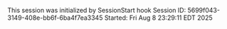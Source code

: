 This session was initialized by SessionStart hook
Session ID: 5699f043-3149-408e-bb6f-6ba4f7ea3345
Started: Fri Aug  8 23:29:11 EDT 2025
